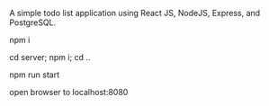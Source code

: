 A simple todo list application using React JS, NodeJS, Express, and PostgreSQL.

npm i

cd server; npm i; cd ..

npm run start

open browser to localhost:8080